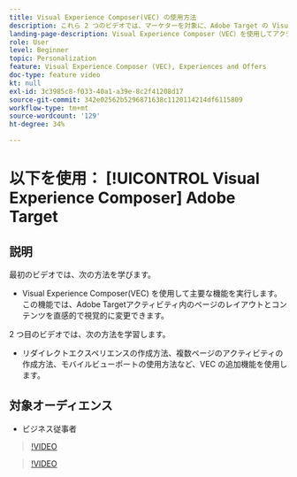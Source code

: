 ```yaml
---
title: Visual Experience Composer(VEC) の使用方法
description: これら 2 つのビデオでは、マーケターを対象に、Adobe Target の Visual Experience Composer（VEC）を紹介しています。VEC を使用してアクティビティを作成する方法については、これらのビデオをご覧ください。
landing-page-description: Visual Experience Composer（VEC）を使用してアクティビティを作成する方法については、これらのビデオをご覧ください。
role: User
level: Beginner
topic: Personalization
feature: Visual Experience Composer (VEC), Experiences and Offers
doc-type: feature video
kt: null
exl-id: 3c3985c8-f033-40a1-a39e-8c2f41208d17
source-git-commit: 342e02562b5296871638c1120114214df6115809
workflow-type: tm+mt
source-wordcount: '129'
ht-degree: 34%

---
```


# 以下を使用： [!UICONTROL Visual Experience Composer] Adobe Target

## 説明

最初のビデオでは、次の方法を学びます。

* Visual Experience Composer(VEC) を使用して主要な機能を実行します。この機能では、Adobe Targetアクティビティ内のページのレイアウトとコンテンツを直感的で視覚的に変更できます。

2 つ目のビデオでは、次の方法を学習します。

* リダイレクトエクスペリエンスの作成方法、複数ページのアクティビティの作成方法、モバイルビューポートの使用方法など、VEC の追加機能を使用します。

## 対象オーディエンス

* ビジネス従事者

>[!VIDEO](https://video.tv.adobe.com/v/17399/?quality=12)

>[!VIDEO](https://video.tv.adobe.com/v/17401/?quality=12)
